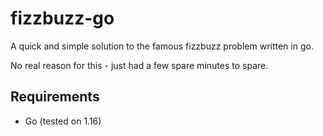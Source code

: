 # fizzbuzz-go

A quick and simple solution to the famous fizzbuzz problem written in go.

No real reason for this - just had a few spare minutes to spare.

## Requirements

* Go (tested on 1.16)
